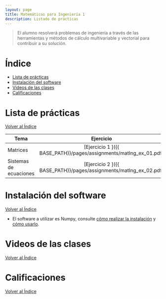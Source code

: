 ```yaml
---
layout: page
title: Matemáticas para Ingeniería 1
description: Listado de prácticas
---
```

> El alumno resolverá problemas de ingeniería a través de las herramientas y métodos de cálculo multivariable y vectorial para contribuir a su solución.

# Índice
- [Lista de prácticas](#lista-de-prácticas)
- [Instalación del software](#instalación-del-software)
- [Videos de las clases](#videos-de-las-clases)
- [Calificaciones](#calificaciones)


# Lista de prácticas
[Volver al Índice](#índice)

|Tema                         |Ejercicio       |
|-----------------------------|:--------------:|
|Matrices                     |[Ejercicio 1 ]({{ BASE_PATH}}/pages/assignments/matIng_ex_01.pdf)|
|Sistemas de ecuaciones       |[Ejercicio 2 ]({{ BASE_PATH}}/pages/assignments/matIng_ex_02.pdf)|

# Instalación del software
[Volver al Índice](#índice)

- El software a utilizar es Numpy, consulte [cómo realizar la instalación](https://enriquegarcia.xyz/pages/instructions/installPython) y [cómo usarlo](https://enriquegarcia.xyz/pages/instructions/matNumpy).


# Videos de las clases
[Volver al Índice](#índice)

# Calificaciones
[Volver al Índice](#índice)

<!-- Note: this is how to write a comment in HTML. Everything in here won't show up on your webpage.-->

<!--
To increase the size of the title, use fewer # in front of the paper title.
To decrease the size of the title, use more #. 
To remove the italics, remove the * before and after the description
To remove the underline from the title, remove the <u> tags (<u> and </u>)
-->
